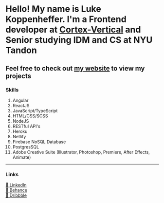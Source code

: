 <!--
**LukeKope/LukeKope** is a ✨ _special_ ✨ repository because its `README.md` (this file) appears on your GitHub profile.

Here are some ideas to get you started:
-->

# Hello! My name is Luke Koppenheffer. I'm a Frontend developer at [Cortex-Vertical](https://www.cortex-vertical.com/) and Senior studying IDM and CS at NYU Tandon
## Feel free to check out [my website](http://lukekoppenheffer.netlify.app/) to view my projects

### Skills
1. Angular
2. ReactJS
3. JavaScript/TypeScript
4. HTML/CSS/SCSS
5. NodeJS
6. RESTful API's
7. Heroku
8. Netlify
9. Firebase NoSQL Database
10. PostgresSQL
11. Adobe Creative Suite (Illustrator, Photoshop, Premiere, After Effects, Animate)

---
### Links
[👔 LinkedIn](https://www.linkedin.com/in/luke-koppenheffer/)  
[🎨 Behance](https://www.behance.net/luke_koppenheffer)  
[🏀 Dribbble](https://dribbble.com/luke_koppenheffer)


